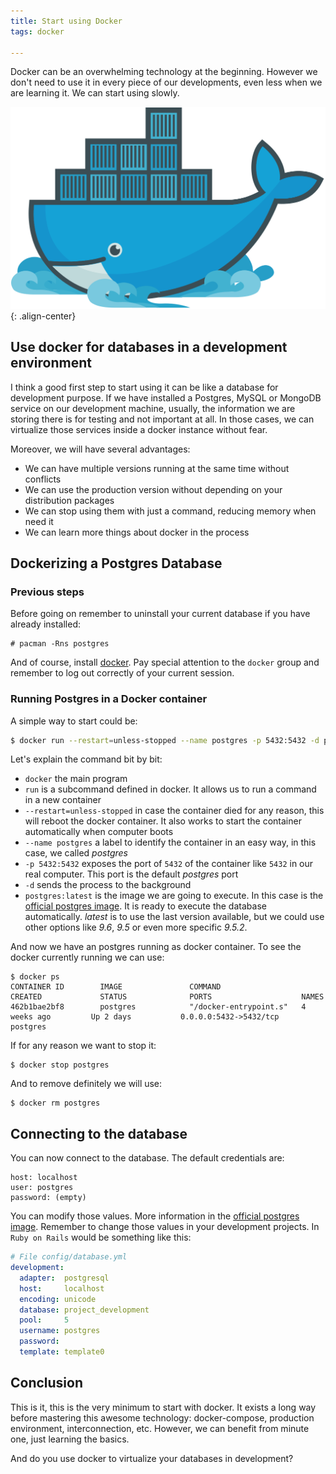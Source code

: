 ```yaml
---
title: Start using Docker
tags: docker

---
```


Docker can be an overwhelming technology at the beginning.
However we don't need to use it in every piece of our developments,
even less when we are learning it.
We can start using slowly.

![Docker](/assets/images/docker.svg){: .align-center}

## Use docker for databases in a development environment

I think a good first step to start using it can be like a database for development purpose.
If we have installed a Postgres, MySQL or MongoDB service on our development machine,
usually, the information we are storing there is for testing and not important at all.
In those cases, we can virtualize those services inside a docker instance without fear.

Moreover, we will have several advantages:

* We can have multiple versions running at the same time without conflicts
* We can use the production version without depending on your distribution packages
* We can stop using them with just a command, reducing memory when need it
* We can learn more things about docker in the process

## Dockerizing a Postgres Database

### Previous steps

Before going on remember to uninstall your current database if you have already installed:

```
# pacman -Rns postgres
```

And of course, install [docker](https://wiki.archlinux.org/index.php/Docker).
Pay special attention to the `docker` group and remember to log out correctly of your current session.

### Running Postgres in a Docker container

A simple way to start could be:

```bash
$ docker run --restart=unless-stopped --name postgres -p 5432:5432 -d postgres:latest
```

Let's explain the command bit by bit:

* `docker` the main program
* `run` is a subcommand defined in docker. It allows us to run a command in a new container
* `--restart=unless-stopped` in case the container died for any reason, this will reboot the docker container.
It also works to start the container automatically when computer boots
* `--name postgres` a label to identify the container in an easy way, in this case, we called _postgres_
* `-p 5432:5432` exposes the port of `5432` of the container like `5432` in our real computer. This port is the default _postgres_ port
* `-d` sends the process to the background
* `postgres:latest` is the image we are going to execute. In this case is the [official postgres image](https://hub.docker.com/_/postgres/).
It is ready to execute the database automatically.
_latest_ is to use the last version available, but we could use other options like _9.6_, _9.5_ or even more specific _9.5.2_.

And now we have an postgres running as docker container. To see the docker currently running we can use:

```
$ docker ps
CONTAINER ID        IMAGE               COMMAND                  CREATED             STATUS              PORTS                    NAMES
462b1bae2bf8        postgres            "/docker-entrypoint.s"   4 weeks ago         Up 2 days           0.0.0.0:5432->5432/tcp   postgres
```

If for any reason we want to stop it:

```
$ docker stop postgres
```

And to remove definitely we will use:

```
$ docker rm postgres
```

## Connecting to the database

You can now connect to the database. The default credentials are:

```
host: localhost
user: postgres
password: (empty)
```

You can modify those values. More information in the [official postgres image](https://hub.docker.com/_/postgres/).
Remember to change those values in your development projects. In `Ruby on Rails` would be something like this:

```yaml
# File config/database.yml
development:
  adapter:  postgresql
  host:     localhost
  encoding: unicode
  database: project_development
  pool:     5
  username: postgres
  password:
  template: template0

```

## Conclusion

This is it, this is the very minimum to start with docker.
It exists a long way before mastering this awesome technology:
docker-compose, production environment, interconnection, etc.
However, we can benefit from minute one, just learning the basics.

And do you use docker to virtualize your databases in development?
